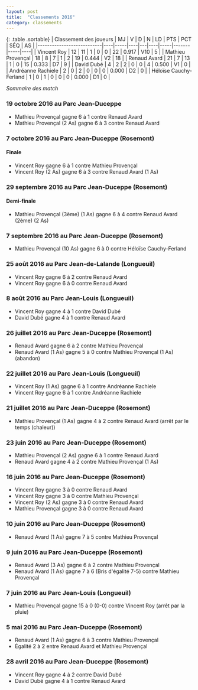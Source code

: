 ```yaml
---
layout: post
title:  "Classements 2016"
category: classements
---
```


{: .table .sortable}
| Classement des joueurs    | MJ | V   | D  | N | LD | PTS | PCT   | SÉQ | AS |
|---------------------------|----|-----|----|---|----|-----|-------|-----|----|
| Vincent Roy               | 12 | 11  | 1  | 0 | 0  | 22  | 0.917 | V10 | 5  |
| Mathieu Provençal         | 18 | 8   | 7  | 1 | 2  | 19  | 0.444 | V2  | 18 |
| Renaud Avard              | 21 | 7   | 13 | 1 | 0  | 15  | 0.333 | D7  | 9  |
| David Dubé                | 4  | 2   | 2  | 0 | 0  | 4   | 0.500 | V1  | 0  |
| Andréanne Rachiele        | 2  | 0   | 2  | 0 | 0  | 0   | 0.000 | D2  | 0  |
| Héloïse Cauchy-Ferland    | 1  | 0   | 1  | 0 | 0  | 0   | 0.000 | D1  | 0  |

_Sommaire des match_

### **19 octobre 2016** au Parc Jean-Duceppe
- Mathieu Provençal gagne 6 à 1 contre Renaud Avard
- Mathieu Provençal (2 As) gagne 6 à 3 contre Renaud Avard



### **7 octobre 2016** au Parc Jean-Duceppe (Rosemont)
#### Finale
- Vincent Roy gagne 6 à 1 contre Mathieu Provençal
- Vincent Roy (2 As) gagne 6 à 3 contre Renaud Avard (1 As)

### **29 septembre 2016** au Parc Jean-Duceppe (Rosemont)
#### Demi-finale
- Mathieu Provençal (3ème) (1 As) gagne 6 à 4 contre Renaud Avard (2ème) (2 As)

### **7 septembre 2016** au Parc Jean-Duceppe (Rosemont)
- Mathieu Provençal (10 As) gagne 6 à 0 contre Héloïse Cauchy-Ferland


### **25 août 2016** au Parc Jean-de-Lalande (Longueuil)
- Vincent Roy gagne 6 à 2 contre Renaud Avard
- Vincent Roy gagne 6 à 0 contre Renaud Avard

### **8 août 2016** au Parc Jean-Louis (Longueuil)
- Vincent Roy gagne 4 à 1 contre David Dubé
- David Dubé gagne 4 à 1 contre Renaud Avard

### **26 juillet 2016** au Parc Jean-Duceppe (Rosemont)
- Renaud Avard gagne 6 à 2 contre Mathieu Provençal
- Renaud Avard (1 As) gagne 5 à 0 contre Mathieu Provençal (1 As) (abandon)

### **22 juillet 2016** au Parc Jean-Louis (Longueuil)
- Vincent Roy (1 As) gagne 6 à 1 contre Andréanne Rachiele
- Vincent Roy gagne 6 à 1 contre Andréanne Rachiele

### **21 juillet 2016** au Parc Jean-Duceppe (Rosemont)
- Mathieu Provençal (1 As) gagne 4 à 2 contre Renaud Avard (arrêt par le temps (chaleur))

### **23 juin 2016** au Parc Jean-Duceppe (Rosemont)
- Mathieu Provençal (2 As) gagne 6 à 1 contre Renaud Avard
- Renaud Avard gagne 4 à 2 contre Mathieu Provençal (1 As)

### **16 juin 2016** au Parc Jean-Duceppe (Rosemont)
- Vincent Roy gagne 3 à 0 contre Renaud Avard
- Vincent Roy gagne 3 à 0 contre Mathieu Provençal
- Vincent Roy (2 As) gagne 3 à 0 contre Renaud Avard
- Mathieu Provençal gagne 3 à 0 contre Renaud Avard

### **10 juin 2016** au Parc Jean-Duceppe (Rosemont)
- Renaud Avard (1 As) gagne 7 à 5 contre Mathieu Provençal

### **9 juin 2016** au Parc Jean-Duceppe (Rosemont)
- Renaud Avard (3 As) gagne 6 à 2 contre Mathieu Provençal
- Renaud Avard (1 As) gagne 7 à 6 (Bris d'égalité 7-5) contre Mathieu Provençal

### **7 juin 2016** au Parc Jean-Louis (Longueuil)
- Mathieu Provençal gagne 15 à 0 (0-0) contre Vincent Roy (arrêt par la pluie)

### **5 mai 2016** au Parc Jean-Duceppe (Rosemont)
- Renaud Avard (1 As) gagne 6 à 3 contre Mathieu Provençal
- Égalité 2 à 2 entre Renaud Avard et Mathieu Provençal

### **28 avril 2016** au Parc Jean-Duceppe (Rosemont)
- Vincent Roy gagne 4 à 2 contre David Dubé
- David Dubé gagne 4 à 1 contre Renaud Avard 
